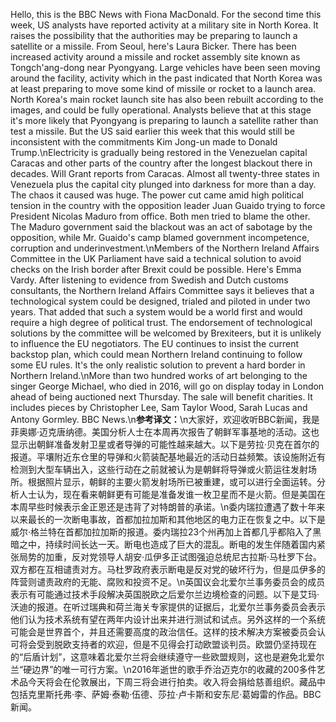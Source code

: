Hello, this is the BBC News with Fiona MacDonald. For the second time this week, US analysts have reported activity at a military site in North Korea. It raises the possibility that the authorities may be preparing to launch a satellite or a missile. From Seoul, here's Laura Bicker. There has been increased activity around a missile and rocket assembly site known as Tongch'ang-dong near Pyongyang. Large vehicles have been seen moving around the facility, activity which in the past indicated that North Korea was at least preparing to move some kind of missile or rocket to a launch area. North Korea's main rocket launch site has also been rebuilt according to the images, and could be fully operational. Analysts believe that at this stage it's more likely that Pyongyang is preparing to launch a satellite rather than test a missile. But the US said earlier this week that this would still be inconsistent with the commitments Kim Jong-un made to Donald Trump.\nElectricity is gradually being restored in the Venezuelan capital Caracas and other parts of the country after the longest blackout there in decades. Will Grant reports from Caracas. Almost all twenty-three states in Venezuela plus the capital city plunged into darkness for more than a day. The chaos it caused was huge. The power cut came amid high political tension in the country with the opposition leader Juan Guaido trying to force President Nicolas Maduro from office. Both men tried to blame the other. The Maduro government said the blackout was an act of sabotage by the opposition, while Mr. Guaido's camp blamed government incompetence, corruption and underinvestment.\nMembers of the Northern Ireland Affairs Committee in the UK Parliament have said a technical solution to avoid checks on the Irish border after Brexit could be possible. Here's Emma Vardy. After listening to evidence from Swedish and Dutch customs consultants, the Northern Ireland Affairs Committee says it believes that a technological system could be designed, trialed and piloted in under two years. That added that such a system would be a world first and would require a high degree of political trust. The endorsement of technological solutions by the committee will be welcomed by Brexiteers, but it is unlikely to influence the EU negotiators. The EU continues to insist the current backstop plan, which could mean Northern Ireland continuing to follow some EU rules. It's the only realistic solution to prevent a hard border in Northern Ireland.\nMore than two hundred works of art belonging to the singer George Michael, who died in 2016, will go on display today in London ahead of being auctioned next Thursday. The sale will benefit charities. It includes pieces by Christopher Lee, Sam Taylor Wood, Sarah Lucas and Antony Gormley. BBC News.\n**参考译文：**\n大家好，欢迎收听BBC新闻，我是菲奥娜·迈克唐纳德。美国分析人士在本周再次报告了朝鲜军事基地的活动。这也显示出朝鲜准备发射卫星或者导弹的可能性越来越大。以下是劳拉·贝克在首尔的报道。平壤附近东仓里的导弹和火箭装配基地最近的活动日益频繁。该设施附近有检测到大型车辆出入，这些行动在之前就被认为是朝鲜将导弹或火箭运往发射场所。根据照片显示，朝鲜的主要火箭发射场所已被重建，或可以进行全面运转。分析人士认为，现在看来朝鲜更有可能是准备发谁一枚卫星而不是火箭。但是美国在本周早些时候表示金正恩还是违背了对特朗普的承诺。\n委内瑞拉遭遇了数十年来以来最长的一次断电事故，首都加拉加斯和其他地区的电力正在恢复之中。以下是威尔·格兰特在首都加拉加斯的报道。委内瑞拉23个州再加上首都几乎都陷入了黑暗之中，持续时间长达一天。断电也造成了巨大的混乱。断电的发生伴随着国内紧张局势的加重，反对党领导人胡安·瓜伊多正试图强迫总统尼古拉斯·马杜罗下台。双方都在互相谴责对方。马杜罗政府表示断电是反对党的破坏行为，但是瓜伊多的阵营则谴责政府的无能、腐败和投资不足。\n英国议会北爱尔兰事务委员会的成员表示有可能通过技术手段解决英国脱欧之后爱尔兰边境检查的问题。以下是艾玛·沃迪的报道。在听过瑞典和荷兰海关专家提供的证据后，北爱尔兰事务委员会表示他们认为技术系统有望在两年内设计出来并进行测试和试点。另外这样的一个系统可能会是世界首个，并且还需要高度的政治信任。这样的技术解决方案被委员会认可将会受到脱欧支持者的欢迎，但是不见得会打动欧盟谈判员。欧盟仍坚持现在的“后盾计划”，这意味着北爱尔兰将会继续遵守一些欧盟规则，这也是避免北爱尔兰“硬边界”的唯一可行方案。\n2016年逝世的歌手乔治迈克尔的收藏的200多件艺术品今天将会在伦敦展出，下周三将会进行拍卖。收入将会捐给慈善组织。藏品中包括克里斯托弗·李、萨姆·泰勒·伍德、莎拉·卢卡斯和安东尼·葛姆雷的作品。BBC新闻。
        